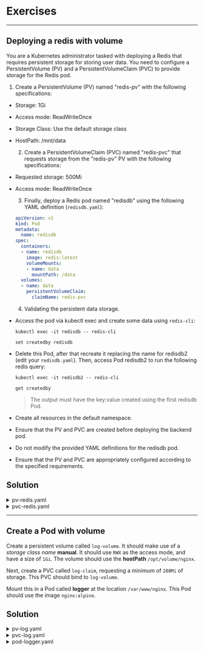 # Exercises

-----------

## Deploying a redis with volume
  
  You are a Kubernetes administrator tasked with deploying a Redis that requires persistent storage for storing user data. You need to configure a PersistentVolume (PV) and a PersistentVolumeClaim (PVC) to provide storage for the Redis pod.

  1. Create a PersistentVolume (PV) named "redis-pv" with the following specifications:

- Storage: 1Gi
- Access mode: ReadWriteOnce
- Storage Class: Use the default storage class
- HostPath: /mnt/data

  2. Create a PersistentVolumeClaim (PVC) named "redis-pvc" that requests storage from the "redis-pv" PV with the following specifications:

- Requested storage: 500Mi
- Access mode: ReadWriteOnce

  3. Finally, deploy a Redis pod named "redisdb" using the following YAML definition (`redisdb.yaml`):

  ```yaml
  apiVersion: v1
  kind: Pod
  metadata:
    name: redisdb
  spec:
    containers:
    - name: redisdb
      image: redis:latest
      volumeMounts:
      - name: data
        mountPath: /data
    volumes:
    - name: data
      persistentVolumeClaim:
        claimName: redis-pvc
  ```

  4. Validating the persistent data storage.

- Access the pod via kubectl exec and create some data using `redis-cli`:

  ```shell
  kubectl exec -it redisdb -- redis-cli
  ```

  ```shell
  set createdby redisdb
  ```

- Delete this Pod, after that recreate it replacing the name for redisdb2 (edit your `redisdb.yaml`). Then, access Pod redisdb2 to run the following redis query:

  ```shell
  kubectl exec -it redisdb2 -- redis-cli
  ```

  ```shell
  get createdby
  ```

  > The output must have the key:value created using the first redisdb Pod.

- Create all resources in the default namespace.
- Ensure that the PV and PVC are created before deploying the backend pod.
- Do not modify the provided YAML definitions for the redisdb pod.
- Ensure that the PV and PVC are appropriately configured according to the specified requirements.

## Solution

<details>
  <summary>pv-redis.yaml</summary>
  
  ```yaml
  apiVersion: v1
  kind: PersistentVolume
  metadata:
    name: redis-pv
  spec:
    storageClassName: standard
    capacity:
      storage: 1Gi
    accessModes:
      - ReadWriteOnce
    hostPath:
      path: "/mnt/data"
  ```

</details>

<details>
  <summary>pvc-redis.yaml</summary>
  
  ```yaml
  apiVersion: v1
  kind: PersistentVolumeClaim
  metadata:
    name: redis-pvc
  spec:
    storageClassName: standard
    accessModes:
      - ReadWriteOnce
    resources:
      requests:
        storage: 500Mi
  ```

</details>

-----------

## Create a Pod with volume

Create a persistent volume called `log-volume`.
It should make use of a *storage class name* **manual**.
It should use `RWX` as the access mode, and have a size of `1Gi`.
The volume should use the **hostPath** `/opt/volume/nginx`.

Next, create a PVC called `log-claim`, requesting a minimum of `200Mi` of storage.
This PVC should bind to `log-volume`.

Mount this in a Pod called **logger** at the location `/var/www/nginx`.
This Pod should use the image `nginx:alpine`.

## Solution

<details>
  <summary>pv-log.yaml</summary>
  
  ```yaml
  apiVersion: v1
  kind: PersistentVolume
  metadata:
    name: log-volume
    labels:
      app: logger
  spec:
    storageClassName: manual
    capacity:
      storage: 1Gi
    accessModes:
      - ReadWriteMany
    hostPath:
      path: "/opt/volume/nginx"
  ```

</details>

<details>
  <summary>pvc-log.yaml</summary>
  
  ```yaml
  apiVersion: v1
  kind: PersistentVolumeClaim
  metadata:
    name: log-claim
    labels:
      app: logger
  spec:
    volumeName: log-volume
    storageClassName: manual
    accessModes:
      - ReadWriteMany
    resources:
      requests:
        storage: 200Mi
  ```

</details>

<details>
  <summary>pod-logger.yaml</summary>
  
  ```yaml
  apiVersion: v1
  kind: Pod
  metadata:
    name: logger
    labels:
      app: logger
  spec:
    volumes:
      - name: log-volume
        persistentVolumeClaim:
          claimName: log-claim
    containers:
      - image: nginx:alpine
        name: logger
        volumeMounts:
          - mountPath: "/var/www/nginx"
            name: log-volume
    restartPolicy: Never
  ```

</details>